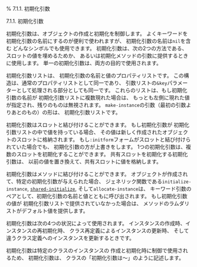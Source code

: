 % 7.1.1. 初期化引数

7.1.1. 初期化引数


初期化引数は、オブジェクトの作成と初期化を制御します。
よくキーワードを初期化引数の名前にするのが便利で使われますが、
初期化引数の名前は`nil`を含む
どんなシンボルでも使用できます。
初期化引数は、次の2つの方法である、
スロットの値を埋めるためか、
あるいは初期化メソッドの引数に提供するときに使用します。
単一の初期化引数は、両方の目的で使用されます。

初期化引数リストは、
初期化引数の名前と値のプロパティリストです。
この構造は、通常のプロパティリストとして同一であり、
引数リストの`&key`パラメーターとして処理される部分としても同一です。
これらのリストは、もし初期化引数の名前が
初期化引数リストに複数現れた場合は、
もっとも左側に現れた値が指定され、残りのものは無視されます。
`make-instance`の引数（最初の引数よりあとのもの）の形は、
初期化引数リストです。

初期化引数はスロットと結び付けることができます。
もし初期化引数が
初期化引数リストの中で値を持っている場合、
その値は新しく作成されたオブジェクトのスロットに格納されます。
もし`:initform`フォームがスロットと結び付けられていた場合でも、
初期化引数の方が上書きをします。
1つの初期化引数は、複数のスロットを初期化することができます。
共有スロットを初期化する初期化引数は、
以前の値を置き換えて、共有スロットに値を格納します。

初期化引数はメソッドに結び付けることができます。
オブジェクトが作成されて、特定の初期化引数が与えられた場合、
ジェネリック関数である`initialize-instance`,
[`shared-initialize`](7.7.shared-initialize.html), そして`allocate-instance`は、
キーワード引数のペアとして、初期化引数の名前と値とともに呼び出されます。
もし初期化引数の値が
初期化引数リストで提供されていなかった場合は、
メソッドのラムダリストがデフォルト値を提供します。

初期化引数は次の4つの状況によって使用されます。
インスタンスの作成時、インスタンスの再初期化時、
クラス再定義によるインスタンスの更新時、
そして違うクラス定義へのインスタンスを更新するときです。

初期化引数は特定のクラスのインスタンスの
作成と初期化時に制御で使用されるため、
初期化引数は、
クラスの「初期化引数は～」のように記述します。

